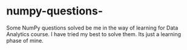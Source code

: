 # numpy-questions-
Some NumPy questions solved be me in the way of learning for Data Analytics course.
I have tried my best to solve them.
Its just a learning phase of mine.
